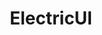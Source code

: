 ---
codehost: https://github.com/https://github.com/electricui
logohandle: electricui
sort: electricui
title: ElectricUI
website: https://electricui.com/
---